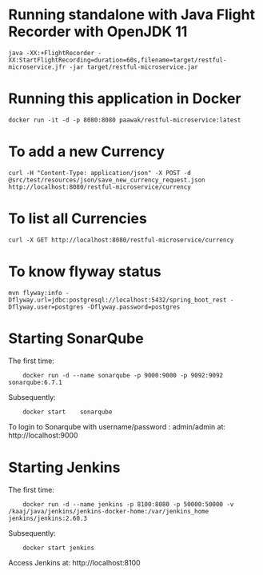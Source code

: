 # Running standalone with Java Flight Recorder with OpenJDK 11

	java -XX:+FlightRecorder -XX:StartFlightRecording=duration=60s,filename=target/restful-microservice.jfr -jar target/restful-microservice.jar 



# Running this application in Docker

	docker run -it -d -p 8080:8080 paawak/restful-microservice:latest
	
# To add a new Currency
	curl -H "Content-Type: application/json" -X POST -d @src/test/resources/json/save_new_currency_request.json http://localhost:8080/restful-microservice/currency
	
# To list all Currencies
	curl -X GET http://localhost:8080/restful-microservice/currency	

# To know flyway status
	mvn flyway:info -Dflyway.url=jdbc:postgresql://localhost:5432/spring_boot_rest -Dflyway.user=postgres -Dflyway.password=postgres

# Starting SonarQube

The first time:

		docker run -d --name sonarqube -p 9000:9000 -p 9092:9092 sonarqube:6.7.1
		
Subsequently:
		
		docker start 	sonarqube
		
To login to Sonarqube with username/password : admin/admin at: http://localhost:9000
		
		
# Starting Jenkins

The first time:

		docker run -d --name jenkins -p 8100:8080 -p 50000:50000 -v /kaaj/java/jenkins/jenkins-docker-home:/var/jenkins_home jenkins/jenkins:2.60.3
				
Subsequently:
		
		docker start jenkins
		
Access Jenkins at: http://localhost:8100
		
		
		